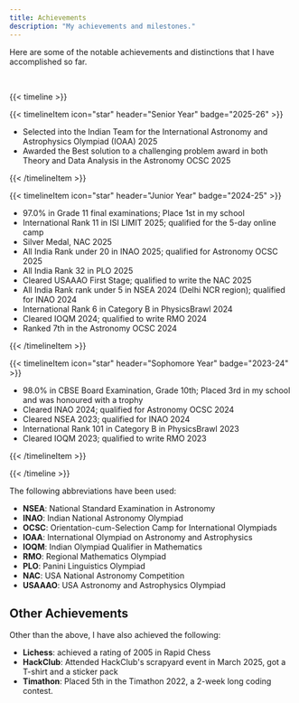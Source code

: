```yaml
---
title: Achievements
description: "My achievements and milestones."
---
```


Here are some of the notable achievements and distinctions that I have accomplished so far.

<br>

{{< timeline >}}

{{< timelineItem icon="star" header="Senior Year" badge="2025-26" >}}
<ul>
    <li>Selected into the Indian Team for the International Astronomy and Astrophysics Olympiad (IOAA) 2025</li>
    <li>Awarded the Best solution to a challenging problem award in both Theory and Data Analysis in the Astronomy OCSC 2025</li>
</ul>
{{< /timelineItem >}}

{{< timelineItem icon="star" header="Junior Year" badge="2024-25" >}}
<ul>
    <li>97.0% in Grade 11 final examinations; Place 1st in my school</li>
    <li>International Rank 11 in ISI LIMIT 2025; qualified for the 5-day online camp</li>
    <li>Silver Medal, NAC 2025</li>
    <li>All India Rank under 20 in INAO 2025; qualified for Astronomy OCSC 2025</li>
    <li>All India Rank 32 in PLO 2025</li>
    <li>Cleared USAAAO First Stage; qualified to write the NAC 2025</li>
    <li>All India Rank rank under 5 in NSEA 2024 (Delhi NCR region); qualified for INAO 2024</li>
    <li>International Rank 6 in Category B in PhysicsBrawl 2024</li>
    <li>Cleared IOQM 2024; qualified to write RMO 2024</li>
    <li>Ranked 7th in the Astronomy OCSC 2024</li>
</ul>
{{< /timelineItem >}}

{{< timelineItem icon="star" header="Sophomore Year" badge="2023-24" >}}
<ul>
    <li>98.0% in CBSE Board Examination, Grade 10th; Placed 3rd in my school and was honoured with a trophy</li>
    <li>Cleared INAO 2024; qualified for Astronomy OCSC 2024</li>
    <li>Cleared NSEA 2023; qualified for INAO 2024</li>
    <li>International Rank 101 in Category B in PhysicsBrawl 2023</li>
    <li>Cleared IOQM 2023; qualified to write RMO 2023</li>
</ul>
{{< /timelineItem >}}

{{< /timeline >}}

The following abbreviations have been used:

- **NSEA**: National Standard Examination in Astronomy
- **INAO**: Indian National Astronomy Olympiad
- **OCSC**: Orientation-cum-Selection Camp for International Olympiads
- **IOAA**: International Olympiad on Astronomy and Astrophysics
- **IOQM**: Indian Olympiad Qualifier in Mathematics
- **RMO**: Regional Mathematics Olympiad
- **PLO**: Panini Linguistics Olympiad
- **NAC**: USA National Astronomy Competition
- **USAAAO**: USA Astronomy and Astrophysics Olympiad

## Other Achievements

Other than the above, I have also achieved the following:

- **Lichess**: achieved a rating of 2005 in Rapid Chess
- **HackClub**: Attended HackClub's scrapyard event in March 2025, got a T-shirt and a sticker pack
- **Timathon**: Placed 5th in the Timathon 2022, a 2-week long coding contest.
